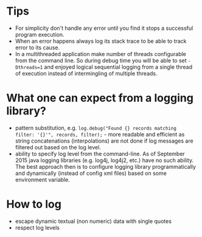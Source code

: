 # Tips
- For simplicity don't handle any error until you find it stops a successful program execution.
- When an error happens always log its stack trace to be able to track error to its cause.
- In a multithreaded application make number of threads configurable from the command line. So during debug time you will be able to set `-Dthreads=1` and enjoyed logical sequential logging from a single thread of execution instead of intermingling of multiple threads.

# What one can expect from a logging library?
- pattern substitution, e.g. `log.debug("Found {} records matching filter: '{}'", records, filter);` - more readable and efficient as string concatenations (interpolations) are not done if log messages are filtered out based on the log level.
- ability to specify log level from the command-line. As of September 2015 java logging libraries (e.g. log4j, log4j2, etc.) have no such ability. The best approach then is to configure logging library programmatically and dynamically (instead of config xml files) based on some environment variable.

# How to log
- escape dynamic textual (non numeric) data with single quotes
- respect log levels

